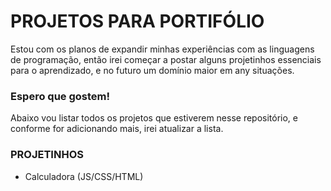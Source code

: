 # PROJETOS PARA PORTIFÓLIO
Estou com os planos de expandir minhas experiências com as linguagens de programação, então irei começar a postar alguns projetinhos essenciais para o aprendizado, e no futuro um domínio maior em any situações.
### Espero que gostem!

Abaixo vou listar todos os projetos que estiverem nesse repositório, e conforme for adicionando mais, irei atualizar a lista.
### PROJETINHOS
<ul>
  <li> Calculadora (JS/CSS/HTML) </li>
</ul>
